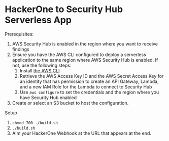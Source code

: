 # HackerOne to Security Hub Serverless App

Prerequisites:
1. AWS Security Hub is enabled in the region where you want to receive findings
1. Ensure you have the AWS CLI configured to deploy a serverless application to the same region where AWS Security Hub is enabled. If not, use the following steps:
    1. Install [the AWS CLI](https://docs.aws.amazon.com/cli/latest/userguide/cli-chap-install.html)
    1. Retrieve the AWS Access Key ID and the AWS Secret Access Key for an identity that has permission to create an API Gateway, Lambda, and a new IAM Role for the Lambda to connect to Security Hub
    1. Use `aws configure` to set the credentials and the region where you have Security Hub enabled 
1. Create or select an S3 bucket to host the configuration.

Setup

1. `chmod 700 ./build.sh`
1. `./build.sh`
1. Aim your HackerOne Webhook at the URL that appears at the end.